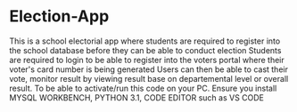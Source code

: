 # Election-App
This is a school electorial app where students are required to register into the school database before they can be able to conduct election
Students are required to login to be able to register into the voters portal where their voter's card number is being generated
Users can then be able to cast their vote, monitor result by viewing result base on departemental level or overall result.
To be able to activate/run this code on your PC. Ensure you install MYSQL WORKBENCH, PYTHON 3.1, CODE EDITOR such as VS CODE
